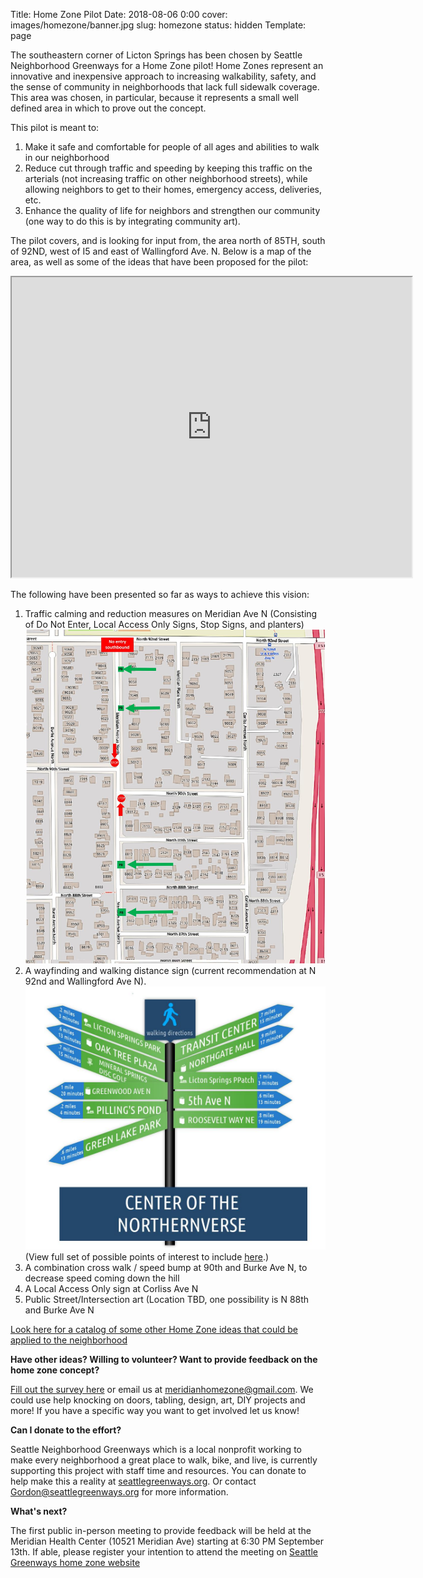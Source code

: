 Title: Home Zone Pilot
Date: 2018-08-06 0:00
cover: images/homezone/banner.jpg
slug: homezone
status: hidden
Template: page

The southeastern corner of Licton Springs has been chosen by Seattle Neighborhood Greenways for a Home Zone pilot!
Home Zones represent an innovative and inexpensive approach to increasing walkability, safety, and the sense of community in neighborhoods that lack full sidewalk coverage.
This area was chosen, in particular, because it represents a small well defined area in which to prove out the concept.

This pilot is meant to:

1. Make it safe and comfortable for people of all ages and abilities to walk in our neighborhood
2. Reduce cut through traffic and speeding by keeping this traffic on the arterials (not increasing traffic on other neighborhood streets), while allowing neighbors to get to their homes, emergency access, deliveries, etc.
3. Enhance the quality of life for neighbors and strengthen our community (one way to do this is by integrating community art).

The pilot covers, and is looking for input from, the area north of 85TH, south of 92ND, west of I5 and east of Wallingford Ave. N.
Below is a map of the area, as well as some of the ideas that have been proposed for the pilot:

<iframe src="https://www.google.com/maps/d/u/0/embed?mid=1D2yvYJGKPqQ2Sl-n9U1dxqXP5VucpecC" width="640" height="480"></iframe>

The following have been presented so far as ways to achieve this vision:

1. Traffic calming and reduction measures on Meridian Ave N (Consisting of Do Not Enter, Local Access Only Signs, Stop Signs, and planters)
[![Traffic Calming](/images/homezone/traffic_calming.jpg)](/images/homezone/traffic_calming.jpg)
2. A wayfinding and walking distance sign (current recommendation at N 92nd and Wallingford Ave N).
[![Wayfinding Sign](/images/homezone/walking_sign.jpg)](/images/homezone/walking_sign.jpg)
(View full set of possible points of interest to include [here](https://docs.google.com/spreadsheets/d/1V-ih_7R6YRcdjjBVk2kI1bTewH1FlMuVM-NzDZ_Xs4Q/edit?usp=sharing).)
3. A combination cross walk / speed bump at 90th and Burke Ave N, to decrease speed coming down the hill
4. A Local Access Only sign at Corliss Ave N
5. Public Street/Intersection art (Location TBD, one possibility is N 88th and Burke Ave N

[Look here for a catalog of some other Home Zone ideas that could be applied to the neighborhood](https://drive.google.com/file/d/0B0UUHBo0VSx7TTRrU2dDQm16Xzl5Z045V3F6RldlRHg5SzF3/view?usp=sharing)

**Have other ideas? Willing to volunteer? Want to provide feedback on the home zone concept?**

[Fill out the survey here](https://docs.google.com/forms/d/e/1FAIpQLScAtYcX8J4IQE_agDKW45oXHEvzt0LaOTQ1lImnO8CdkqSScg/viewform?usp=pp_url&entry.1991292058=Yes)
or email us at [meridianhomezone@gmail.com](mailto:meridianhomezone@gmail.com). We could use help knocking on doors, tabling, design, art, DIY projects and more! If you have a specific way you want to get involved let us know!

**Can I donate to the effort?**

Seattle Neighborhood Greenways which is a local nonprofit working to make every neighborhood a great place to walk, bike, and live, is currently supporting this project with staff time and resources. You can donate to help make this a reality at [seattlegreenways.org](http://seattlegreenways.org/). Or contact [Gordon@seattlegreenways.org](mailto:Gordon@seattlegreenways.org) for more information.

**What's next?**

The first public in-person meeting to provide feedback will be held at the Meridian Health Center (10521 Meridian Ave) starting at 6:30 PM September 13th.
If able, please register your intention to attend the meeting on [Seattle Greenways home zone website](http://seattlegreenways.org/homezone/)


